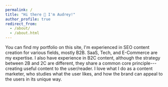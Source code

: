 ```yaml
---
permalink: /
title: "Hi there 👋 I'm Audrey!"
author_profile: true
redirect_from: 
  - /about/
  - /about.html
---
```


You can find my portfolio on this site, I'm experienced in SEO content creation for various fields, mostly B2B. SaaS, Tech, and E-Commerce are my expertise. I also have experience in B2C content, although the strategy between 2B and 2C are different, they share a common core principle---creating useful content to the user/reader. I love what I do as a content marketer, who studies what the user likes, and how the brand can appeal to the users in its unique way. 